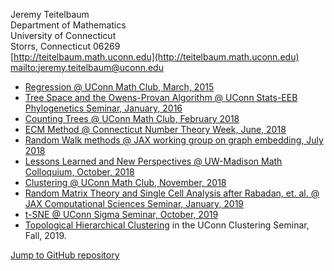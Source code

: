 Jeremy Teitelbaum   
Department of Mathematics   
University of Connecticut   
Storrs, Connecticut 06269   
[http://teitelbaum.math.uconn.edu](http://teitelbaum.math.uconn.edu)  
[mailto:jeremy.teitelbaum@uconn.edu](mailto:jeremy.teitelbaum@uconn.edu)  

- [Regression @ UConn Math Club, March, 2015](./MathTalk.slides.html)
- [Tree Space and the Owens-Provan Algorithm @ UConn Stats-EEB Phylogenetics Seminar, January, 2016](./tree_space_talk.pdf)
- [Counting Trees @ UConn Math Club, February 2018](./talk.pdf)
- [ECM Method @ Connecticut Number Theory Week, June, 2018](./ctnt2018.pdf) 
- [Random Walk methods @ JAX working group on graph embedding, July 2018](./graphE.pdf)
- [Lessons Learned and New Perspectives @ UW-Madison Math Colloquium, October, 2018](./wisconsin.pdf)
- [Clustering @ UConn Math Club, November, 2018](./clustering.pdf)
- [Random Matrix Theory and Single Cell Analysis after Rabadan, et. al. @ JAX Computational Sciences Seminar, January, 2019](./jax_random_matrices.pdf)
- [t-SNE @ UConn Sigma Seminar, October, 2019](./sigma.pdf)
- [Topological Hierarchical Clustering](./20190924.pdf)  in the UConn Clustering Seminar, Fall, 2019.

[Jump to GitHub repository](http://github.uconn.edu/jet08013/Talks.git)

